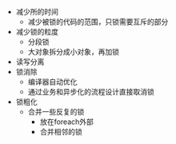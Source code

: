- 减少所的时间
	- 减少被锁的代码的范围，只锁需要互斥的部分
- 减少锁的粒度
	- 分段锁
	- 大对象拆分成小对象，再加锁
- 读写分离
- 锁消除
	- 编译器自动优化
	- 通过业务和异步化的流程设计直接取消锁
- 锁粗化
	- 合并一些反复的锁
		- 放在foreach外部
		- 合并相邻的锁
